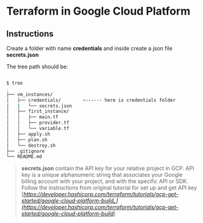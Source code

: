 # Terraform in Google Cloud Platform

## Instructions

Create a folder with name **credentials** and inside create a json file **secrets.json**

The tree path should be:

```bash

$ tree
.
├── vm_instances/
│   ├── credentials/        <------ here is credentials folder
|   |   └── secrets.json
│   ├── first_instance/
│   │   ├── main.tf
│   │   ├── provider.tf
│   │   └── variable.tf
│   ├── apply.sh
│   ├── plan.sh
│   └── destroy.sh
├── .gitignore
└── README.md

```
> **secrets.json** contain the API key for your relative project in GCP. API key is a unique alphanumeric string that associates your Google billing account with your project, and with the specific API or SDK. Follow the instructions from original tutorial for set up and get API key [_https://developer.hashicorp.com/terraform/tutorials/gcp-get-started/google-cloud-platform-build_](https://developer.hashicorp.com/terraform/tutorials/gcp-get-started/google-cloud-platform-build_)

